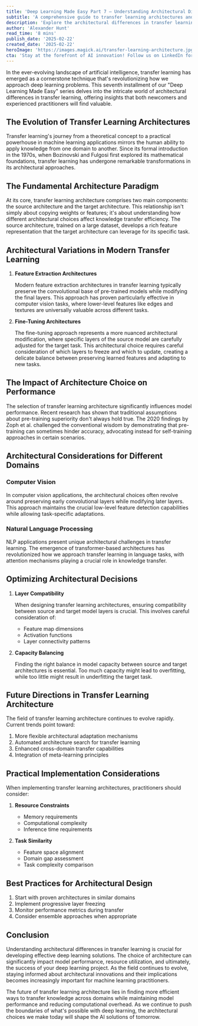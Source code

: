 ```yaml
---
title: 'Deep Learning Made Easy Part 7 — Understanding Architectural Differences in Transfer Learning'
subtitle: 'A comprehensive guide to transfer learning architectures and their implementation'
description: 'Explore the architectural differences in transfer learning within deep learning applications. From feature extraction architectures to fine-tuning approaches, discover how different architectural choices impact model performance across domains.'
author: 'Alexander Hunt'
read_time: '8 mins'
publish_date: '2025-02-22'
created_date: '2025-02-22'
heroImage: 'https://images.magick.ai/transfer-learning-architecture.jpg'
cta: 'Stay at the forefront of AI innovation! Follow us on LinkedIn for more deep learning insights and expert perspectives on the latest developments in transfer learning and artificial intelligence.'
---
```


In the ever-evolving landscape of artificial intelligence, transfer learning has emerged as a cornerstone technique that's revolutionizing how we approach deep learning problems. This seventh installment of our "Deep Learning Made Easy" series delves into the intricate world of architectural differences in transfer learning, offering insights that both newcomers and experienced practitioners will find valuable.

## The Evolution of Transfer Learning Architectures

Transfer learning's journey from a theoretical concept to a practical powerhouse in machine learning applications mirrors the human ability to apply knowledge from one domain to another. Since its formal introduction in the 1970s, when Bozinovski and Fulgosi first explored its mathematical foundations, transfer learning has undergone remarkable transformations in its architectural approaches.

## The Fundamental Architecture Paradigm

At its core, transfer learning architecture comprises two main components: the source architecture and the target architecture. This relationship isn't simply about copying weights or features; it's about understanding how different architectural choices affect knowledge transfer efficiency. The source architecture, trained on a large dataset, develops a rich feature representation that the target architecture can leverage for its specific task.

## Architectural Variations in Modern Transfer Learning

1. **Feature Extraction Architectures**

   Modern feature extraction architectures in transfer learning typically preserve the convolutional base of pre-trained models while modifying the final layers. This approach has proven particularly effective in computer vision tasks, where lower-level features like edges and textures are universally valuable across different tasks.

2. **Fine-Tuning Architectures**

   The fine-tuning approach represents a more nuanced architectural modification, where specific layers of the source model are carefully adjusted for the target task. This architectural choice requires careful consideration of which layers to freeze and which to update, creating a delicate balance between preserving learned features and adapting to new tasks.

## The Impact of Architecture Choice on Performance

The selection of transfer learning architecture significantly influences model performance. Recent research has shown that traditional assumptions about pre-training superiority don't always hold true. The 2020 findings by Zoph et al. challenged the conventional wisdom by demonstrating that pre-training can sometimes hinder accuracy, advocating instead for self-training approaches in certain scenarios.

## Architectural Considerations for Different Domains

### Computer Vision

In computer vision applications, the architectural choices often revolve around preserving early convolutional layers while modifying later layers. This approach maintains the crucial low-level feature detection capabilities while allowing task-specific adaptations.

### Natural Language Processing

NLP applications present unique architectural challenges in transfer learning. The emergence of transformer-based architectures has revolutionized how we approach transfer learning in language tasks, with attention mechanisms playing a crucial role in knowledge transfer.

## Optimizing Architectural Decisions

1. **Layer Compatibility**

   When designing transfer learning architectures, ensuring compatibility between source and target model layers is crucial. This involves careful consideration of:
   - Feature map dimensions
   - Activation functions
   - Layer connectivity patterns

2. **Capacity Balancing**

   Finding the right balance in model capacity between source and target architectures is essential. Too much capacity might lead to overfitting, while too little might result in underfitting the target task.

## Future Directions in Transfer Learning Architecture

The field of transfer learning architecture continues to evolve rapidly. Current trends point toward:

1. More flexible architectural adaptation mechanisms
2. Automated architecture search for transfer learning
3. Enhanced cross-domain transfer capabilities
4. Integration of meta-learning principles

## Practical Implementation Considerations

When implementing transfer learning architectures, practitioners should consider:

1. **Resource Constraints**
   - Memory requirements
   - Computational complexity
   - Inference time requirements

2. **Task Similarity**
   - Feature space alignment
   - Domain gap assessment
   - Task complexity comparison

## Best Practices for Architectural Design

1. Start with proven architectures in similar domains
2. Implement progressive layer freezing
3. Monitor performance metrics during transfer
4. Consider ensemble approaches when appropriate

## Conclusion

Understanding architectural differences in transfer learning is crucial for developing effective deep learning solutions. The choice of architecture can significantly impact model performance, resource utilization, and ultimately, the success of your deep learning project. As the field continues to evolve, staying informed about architectural innovations and their implications becomes increasingly important for machine learning practitioners.

The future of transfer learning architecture lies in finding more efficient ways to transfer knowledge across domains while maintaining model performance and reducing computational overhead. As we continue to push the boundaries of what's possible with deep learning, the architectural choices we make today will shape the AI solutions of tomorrow.